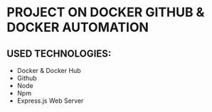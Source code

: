 # PROJECT ON DOCKER GITHUB & DOCKER AUTOMATION
## USED TECHNOLOGIES:
- Docker & Docker Hub
- Github
- Node
- Npm
- Express.js Web Server